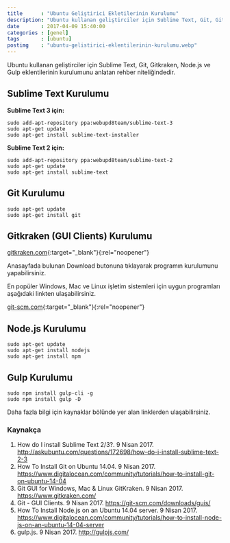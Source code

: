 ```yaml
---
title      : "Ubuntu Geliştirici Ekletilerinin Kurulumu"
description: "Ubuntu kullanan geliştirciler için Sublime Text, Git, Gitkraken, Node.js ve Gulp eklentilerinin kurulumunu anlatan rehber niteliğindedir."
date       : 2017-04-09 15:40:00
categories : [genel]
tags       : [ubuntu]
postimg    : "ubuntu-gelistirici-eklentilerinin-kurulumu.webp"
---
```


Ubuntu kullanan geliştirciler için Sublime Text, Git, Gitkraken, Node.js ve Gulp eklentilerinin kurulumunu anlatan rehber niteliğindedir.

## Sublime Text Kurulumu

**Sublime Text 3 için:**

```
sudo add-apt-repository ppa:webupd8team/sublime-text-3
sudo apt-get update
sudo apt-get install sublime-text-installer
```

**Sublime Text 2 için:**

```
sudo add-apt-repository ppa:webupd8team/sublime-text-2
sudo apt-get update
sudo apt-get install sublime-text
```


## Git Kurulumu

```
sudo apt-get update
sudo apt-get install git
```

## Gitkraken (GUI Clients) Kurulumu 

[gitkraken.com](https://www.gitkraken.com/){:target="_blank"}{:rel="noopener"}

Anasayfada bulunan Download butonuna tıklayarak programın kurulumunu yapabilirsiniz. 

En popüler Windows, Mac ve Linux işletim sistemleri için uygun programları aşağıdaki linkten ulaşabilirsiniz.

[git-scm.com](https://git-scm.com/downloads/guis/){:target="_blank"}{:rel="noopener"}


## Node.js Kurulumu

```
sudo apt-get update
sudo apt-get install nodejs
sudo apt-get install npm
```

## Gulp Kurulumu 

```
sudo npm install gulp-cli -g
sudo npm install gulp -D
```

Daha fazla bilgi için kaynaklar bölünde yer alan linklerden ulaşabilirsiniz. 

### Kaynakça
1. How do I install Sublime Text 2/3?. ‎9 ‎Nisan ‎2017. http://askubuntu.com/questions/172698/how-do-i-install-sublime-text-2-3
2. How To Install Git on Ubuntu 14.04. ‎9 ‎Nisan ‎2017. https://www.digitalocean.com/community/tutorials/how-to-install-git-on-ubuntu-14-04
3. Git GUI for Windows, Mac & Linux GitKraken. ‎9 ‎Nisan ‎2017. https://www.gitkraken.com/
4. Git - GUI Clients. ‎9 ‎Nisan ‎2017. https://git-scm.com/downloads/guis/
5. How To Install Node.js on an Ubuntu 14.04 server. ‎9 ‎Nisan ‎2017. https://www.digitalocean.com/community/tutorials/how-to-install-node-js-on-an-ubuntu-14-04-server
6. gulp.js. ‎9 ‎Nisan ‎2017. http://gulpjs.com/
